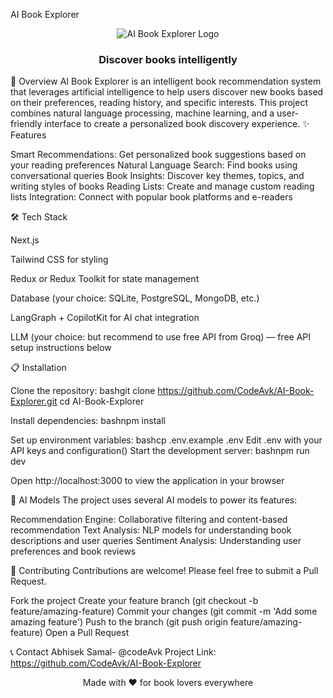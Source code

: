 AI Book Explorer
<div align="center">
  <img src="/api/placeholder/600/300" alt="AI Book Explorer Logo">
  <h3>Discover books intelligently</h3>
</div>
🚀 Overview
AI Book Explorer is an intelligent book recommendation system that leverages artificial intelligence to help users discover new books based on their preferences, reading history, and specific interests. This project combines natural language processing, machine learning, and a user-friendly interface to create a personalized book discovery experience.
✨ Features

Smart Recommendations: Get personalized book suggestions based on your reading preferences
Natural Language Search: Find books using conversational queries
Book Insights: Discover key themes, topics, and writing styles of books
Reading Lists: Create and manage custom reading lists
Integration: Connect with popular book platforms and e-readers

🛠️ Tech Stack

Next.js 

Tailwind CSS for styling

Redux or Redux Toolkit for state management

Database (your choice: SQLite, PostgreSQL, MongoDB, etc.)

LangGraph + CopilotKit for AI chat integration

LLM (your choice: but recommend to use free API from Groq) — free API setup instructions below

📋 Installation

Clone the repository:
bashgit clone https://github.com/CodeAvk/AI-Book-Explorer.git
cd AI-Book-Explorer

Install dependencies:
bashnpm install

Set up environment variables:
bashcp .env.example .env
Edit .env with your API keys and configuration()
Start the development server:
bashnpm run dev

Open http://localhost:3000 to view the application in your browser

🧠 AI Models
The project uses several AI models to power its features:

Recommendation Engine: Collaborative filtering and content-based recommendation
Text Analysis: NLP models for understanding book descriptions and user queries
Sentiment Analysis: Understanding user preferences and book reviews

🤝 Contributing
Contributions are welcome! Please feel free to submit a Pull Request.

Fork the project
Create your feature branch (git checkout -b feature/amazing-feature)
Commit your changes (git commit -m 'Add some amazing feature')
Push to the branch (git push origin feature/amazing-feature)
Open a Pull Request


📞 Contact
Abhisek Samal- @codeAvk
Project Link: https://github.com/CodeAvk/AI-Book-Explorer

<div align="center">
  <p>Made with ❤️ for book lovers everywhere</p>
</div>
